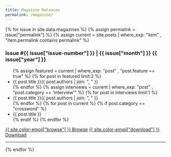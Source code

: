 ```yaml
---
title: Magazine Releases
permalink: /magazine/
---
```


{% for issue in site.data.magazines %}
{% assign permalink = issue["permalink"] %}
{% assign current = site.posts | where_exp: "item" , "item.permalink contains permalink" %}
<div class="magazine-summary" markdown=1>
<h3> Issue #{{ issue["issue-number"] }} | {{ issue["month"] }} {{ issue["year"] }} </h3>
<ul>
{% assign featured = current | where_exp: "post" , "post.feature == true" %}
{% for post in featured limit:2 %}
<li><span class="magazine-summary-title">{{ post.title }}</span><span class="magazine-summary-author">{{ post.authors | join: ", " }}</span></li>
{% endfor %}
{% assign interviews = current | where_exp: "post" , "post.category == 'interview'" %}
{% for post in interviews limit:1 %}
<li><span class="magazine-summary-title">{{ post.title }}</span><span class="magazine-summary-author">{{ post.authors | join: ", " }}</span></li>
{% endfor %}
{% for post in current %}
{% if post.category == "crossword" %}
<li><span class="magazine-summary-title">{{ post.title }}</span></li>
{% endif %}
{% endfor %}
</ul>
<div class="release-buttons"><a class="button" href="{{issue["permalink"]}}"> {{ site.color-emoji["browse"] }} Browse</a> <a class="button" target="_blank" href="/assets/magazines/issue{{issue['issue-number']}}.pdf">{{ site.color-emoji["download"] }} Download</a></div>
</div>
<hr>
{% endfor %}

